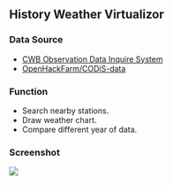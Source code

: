 ## History Weather Virtualizor

### Data Source
* [CWB Observation Data Inquire System](http://e-service.cwb.gov.tw/HistoryDataQuery/index.jsp)
* [OpenHackFarm/CODiS-data](https://github.com/OpenHackFarm/CODiS-data)

### Function
* Search nearby stations.
* Draw weather chart.
* Compare different year of data.

### Screenshot
![](https://raw.githubusercontent.com/OpenHackFarm/weather-history/master/screenshot/screenshot-2018-02-15-10-37-58.png)
